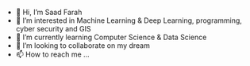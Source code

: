 - 👋 Hi, I’m Saad Farah
- 👀 I’m interested in Machine Learning & Deep Learning, programming, cyber security and GIS 
- 🌱 I’m currently learning Computer Science & Data Science
- 💞️ I’m looking to collaborate on my dream
- 📫 How to reach me ...

<!---
saad1902/saad1902 is a ✨ special ✨ repository because its `README.md` (this file) appears on your GitHub profile.
You can click the Preview link to take a look at your changes.
--->
